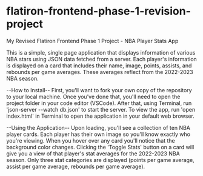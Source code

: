 # flatiron-frontend-phase-1-revision-project

My Revised Flatiron Frontend Phase 1 Project - NBA Player Stats App

This is a simple, single page application that displays information of various NBA stars using JSON data fetched from a server. Each player's information is displayed on a card that includes their name, image, points, assists, and rebounds per game averages. These averages reflect from the 2022-2023 NBA season.

--How to Install--
First, you'll want to fork your own copy of the repository to your local machine. Once you've done that, you'll need to open the project folder in your code editor (VSCode). After that, using Terminal, run 'json-server --watch db.json' to start the server. To view the app, run 'open index.html' in Terminal to open the application in your default web browser.

--Using the Application--
Upon loading, you'll see a collection of ten NBA player cards. Each player has their own image so you'll know exactly who you're viewing. When you hover over any card you'll notice that the background color changes. Clicking the 'Toggle Stats' button on a card will give you a view of that player's stat averages for the 2022-2023 NBA season. Only three stat categories are displayed (points per game average, assist per game average, rebounds per game average).
